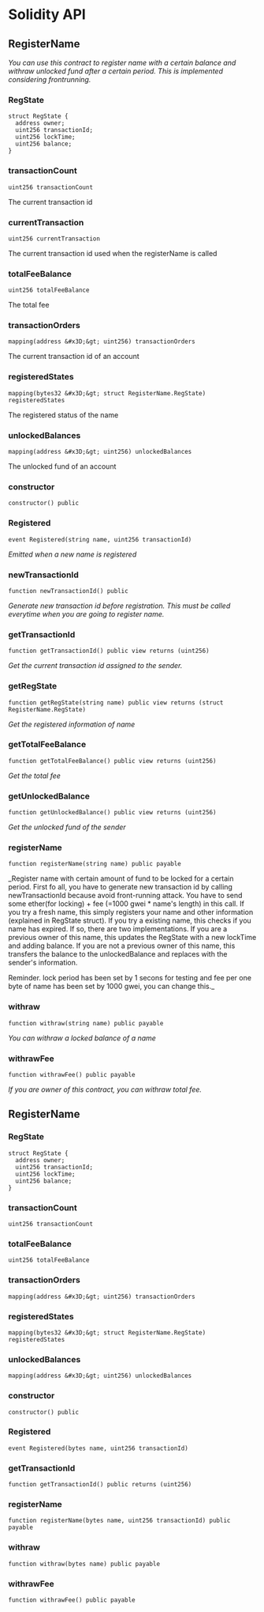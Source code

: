 # Solidity API

## RegisterName

_You can use this contract to register name with a certain balance and withraw unlocked fund after a certain period. This is implemented considering frontrunning._

### RegState

```solidity
struct RegState {
  address owner;
  uint256 transactionId;
  uint256 lockTime;
  uint256 balance;
}
```

### transactionCount

```solidity
uint256 transactionCount
```

The current transaction id

### currentTransaction

```solidity
uint256 currentTransaction
```

The current transaction id used when the registerName is called

### totalFeeBalance

```solidity
uint256 totalFeeBalance
```

The total fee

### transactionOrders

```solidity
mapping(address &#x3D;&gt; uint256) transactionOrders
```

The current transaction id of an account

### registeredStates

```solidity
mapping(bytes32 &#x3D;&gt; struct RegisterName.RegState) registeredStates
```

The registered status of the name

### unlockedBalances

```solidity
mapping(address &#x3D;&gt; uint256) unlockedBalances
```

The unlocked fund of an account

### constructor

```solidity
constructor() public
```

### Registered

```solidity
event Registered(string name, uint256 transactionId)
```

_Emitted when a new name is registered_

### newTransactionId

```solidity
function newTransactionId() public
```

_Generate new transaction id before registration. This must be called everytime when you are going to register name._

### getTransactionId

```solidity
function getTransactionId() public view returns (uint256)
```

_Get the current transaction id assigned to the sender._

### getRegState

```solidity
function getRegState(string name) public view returns (struct RegisterName.RegState)
```

_Get the registered information of name_

### getTotalFeeBalance

```solidity
function getTotalFeeBalance() public view returns (uint256)
```

_Get the total fee_

### getUnlockedBalance

```solidity
function getUnlockedBalance() public view returns (uint256)
```

_Get the unlocked fund of the sender_

### registerName

```solidity
function registerName(string name) public payable
```

_Register name with certain amount of fund to be locked for a certain period.
First fo all, you have to generate new transaction id by calling newTransactionId because avoid front-running attack.
You have to send some ether(for locking) + fee (&#x3D;1000 gwei * name&#x27;s length) in this call.
If you try a fresh name, this simply registers your name and other information (explained in RegState struct).
If you try a existing name, this checks if you name has expired.
If so, there are two implementations.
If you are a previous owner of this name, this updates the RegState with a new lockTime and adding balance.
If you are not a previous owner of this name, this transfers the balance to the unlockedBalance and replaces with the sender&#x27;s information.

Reminder. lock period has been set by 1 secons for testing and fee per one byte of name has been set by 1000 gwei, you can change this._

### withraw

```solidity
function withraw(string name) public payable
```

_You can withraw a locked balance of a name_

### withrawFee

```solidity
function withrawFee() public payable
```

_If you are owner of this contract, you can withraw total fee._

## RegisterName

### RegState

```solidity
struct RegState {
  address owner;
  uint256 transactionId;
  uint256 lockTime;
  uint256 balance;
}
```

### transactionCount

```solidity
uint256 transactionCount
```

### totalFeeBalance

```solidity
uint256 totalFeeBalance
```

### transactionOrders

```solidity
mapping(address &#x3D;&gt; uint256) transactionOrders
```

### registeredStates

```solidity
mapping(bytes32 &#x3D;&gt; struct RegisterName.RegState) registeredStates
```

### unlockedBalances

```solidity
mapping(address &#x3D;&gt; uint256) unlockedBalances
```

### constructor

```solidity
constructor() public
```

### Registered

```solidity
event Registered(bytes name, uint256 transactionId)
```

### getTransactionId

```solidity
function getTransactionId() public returns (uint256)
```

### registerName

```solidity
function registerName(bytes name, uint256 transactionId) public payable
```

### withraw

```solidity
function withraw(bytes name) public payable
```

### withrawFee

```solidity
function withrawFee() public payable
```

